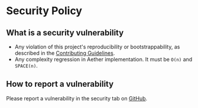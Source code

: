 # Security Policy

## What is a security vulnerability

- Any violation of this project's reproducibility or bootstrappability, as described in the [Contributing Guidelines](CONTRIBUTING.md).
- Any complexity regression in Aether implementation. It must be `O(n)` and `SPACE(n)`.

## How to report a vulnerability

Please report a vulnerability in the security tab on [GitHub](https://github.com/transmuter-lp/front/security/advisories/new).
